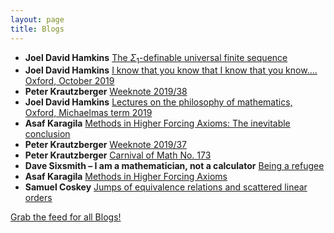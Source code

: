 ```yaml
---
layout: page
title: Blogs
---
```


* **Joel David Hamkins** [The $\Sigma_1$-definable universal finite sequence](http://jdh.hamkins.org/the-sigma_1-definable-universal-finite-sequence/)
* **Joel David Hamkins** [I know that you know that I know that you know…. Oxford, October 2019](http://jdh.hamkins.org/i-know-that-you-know-that-i-know-that-you-know-oxford-october-2019/)
* **Peter Krautzberger** [Weeknote 2019/38](https://www.peterkrautzberger.org/0212/)
* **Joel David Hamkins** [Lectures on the philosophy of mathematics, Oxford, Michaelmas term 2019](http://jdh.hamkins.org/lectures-on-the-philosophy-of-mathematics-oxford-michaelmas-2019/)
* **Asaf Karagila** [Methods in Higher Forcing Axioms: The inevitable conclusion](http://karagila.org/2019/mehifox-conclusions/)
* **Peter Krautzberger** [Weeknote 2019/37](https://www.peterkrautzberger.org/0211/)
* **Peter Krautzberger** [Carnival of Math No. 173](https://www.peterkrautzberger.org/0210/)
* **Dave Sixsmith – I am a mathematician, not a calculator** [Being a refugee](https://sixsmith2017.wordpress.com/2019/09/11/being-a-refugee/)
* **Asaf Karagila** [Methods in Higher Forcing Axioms](http://karagila.org/2019/mehifox/)
* **Samuel Coskey** [Jumps of equivalence relations and scattered linear orders](http://scoskey.org/presentation/jumps-of-equivalence-relations-and-scattered-linear-orders/)

[Grab the feed for all Blogs!](Blogs.xml)
